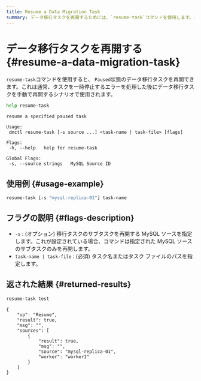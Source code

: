 ```yaml
---
title: Resume a Data Migration Task
summary: データ移行タスクを再開するためには、`resume-task`コマンドを使用します。このコマンドは、一時停止したタスクを再開する際に使用されます。`-s`フラグを使用してMySQLソースを指定し、指定したソースのサブタスクのみを再開することも可能です。タスク名またはタスクファイルのパスを指定することで、再開するタスクを指定します。再開後の結果は、`op`が"Resume"で`result`がtrueとなります。
---
```


# データ移行タスクを再開する {#resume-a-data-migration-task}

`resume-task`コマンドを使用すると、 `Paused`状態のデータ移行タスクを再開できます。これは通常、タスクを一時停止するエラーを処理した後にデータ移行タスクを手動で再開するシナリオで使用されます。

```bash
help resume-task
```

    resume a specified paused task

    Usage:
     dmctl resume-task [-s source ...] <task-name | task-file> [flags]

    Flags:
     -h, --help   help for resume-task

    Global Flags:
     -s, --source strings   MySQL Source ID

## 使用例 {#usage-example}

```bash
resume-task [-s "mysql-replica-01"] task-name
```

## フラグの説明 {#flags-description}

-   `-s` : (オプション) 移行タスクのサブタスクを再開する MySQL ソースを指定します。これが設定されている場合、コマンドは指定された MySQL ソースのサブタスクのみを再開します。
-   `task-name | task-file` : (必須) タスク名またはタスク ファイルのパスを指定します。

## 返された結果 {#returned-results}

```bash
resume-task test
```

    {
        "op": "Resume",
        "result": true,
        "msg": "",
        "sources": [
            {
                "result": true,
                "msg": "",
                "source": "mysql-replica-01",
                "worker": "worker1"
            }
        ]
    }

